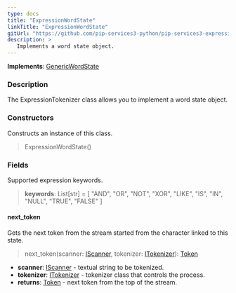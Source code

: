 ```yaml
---
type: docs
title: "ExpressionWordState"
linkTitle: "ExpressionWordState"
gitUrl: "https://github.com/pip-services3-python/pip-services3-expressions-python"
description: > 
   Implements a word state object.
---
```


**Implements**: [GenericWordState](../../../tokenizers/generic/generic_word_state)

### Description

The ExpressionTokenizer class allows you to implement a word state object.

### Constructors
Constructs an instance of this class.

> ExpressionWordState()


### Fields

<span class="hide-title-link">

Supported expression keywords.
> **keywords**: List[str] = [
   "AND", "OR", "NOT", "XOR", "LIKE", "IS", "IN", "NULL", "TRUE", "FALSE"
]

</span>


#### next_token
Gets the next token from the stream started from the character linked to this state.

> next_token(scanner: [IScanner](../../../io/iscanner), tokenizer: [ITokenizer](../../../tokenizers/itokenizer)): [Token](../../../tokenizers/token)

- **scanner**: [IScanner](../../../io/iscanner) - textual string to be tokenized.
- **tokenizer**: [ITokenizer](../../../tokenizers/itokenizer) - tokenizer class that controls the process.
- **returns**: [Token](../../../tokenizers/token) - next token from the top of the stream.